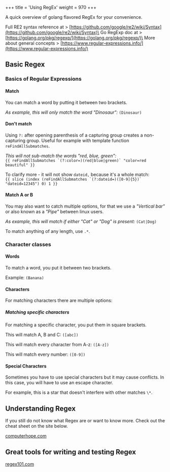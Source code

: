 +++
title = 'Using RegEx'
weight = 970
+++

A quick overview of golang flavored RegEx for your convenience.

<!--more-->

Full RE2 syntax reference at > [https://github.com/google/re2/wiki/Syntax](https://github.com/google/re2/wiki/Syntax)\
Go RegExp doc at > [https://golang.org/pkg/regexp/](https://golang.org/pkg/regexp/)\
More about general concepts > [https://www.regular-expressions.info/](https://www.regular-expressions.info/)

## Basic Regex

### Basics of Regular Expressions

#### Match

You can match a word by putting it between two brackets.

_As example, this will only match the word "Dinosaur":_ `(Dinosaur)`

#### Don't match

Using `?:` after opening parenthesis of a capturing group creates a non-capturing group. Useful for example with template function `reFindAllSubmatches`.

_This will not sub-match the words "red, blue, green":_ \
``{{ reFindAllSubmatches `(?:color=)(red|blue|green)` "color=red beautiful" }}``&#x20;

To clarify more - it will not show `dateid,` because it's a whole match:\
``{{ slice (index (reFindAllSubmatches `(?:dateid=)([0-9]{5})` "dateid=12345") 0) 1 }}``

#### Match A or B

You may also want to catch multiple options, for that we use a _"Vertical bar"_ or also known as a _"Pipe"_ between linux users.

_As example, this will match if either "Cat" or "Dog" is present:_ `(Cat|Dog)`

To match anything of any length, use `.*`.

### Character classes

#### Words

To match a word, you put it between two brackets.&#x20;

Example: `(Banana)`

#### Characters

For matching characters there are multiple options:

##### Matching specific characters

For matching a specific character, you put them in square brackets.

This will match A, B and C: `([abc])`

This will match every character from A-z: `([A-z])`

This will match every number: `([0-9])`

#### Special Characters

Sometimes you have to use special characters but it may cause conflicts. In this case, you will have to use an escape character.

For example, this is a star that doesn't interfere with other matches `\*`.

## Understanding Regex

If you still do not know what Regex are or want to know more. Check out the cheat sheet on the site below.&#x20;

[computerhope.com](https://www.computerhope.com/jargon/r/regex.htm)

## Great tools for writing and testing Regex

[regex101.com](https://regex101.com)

